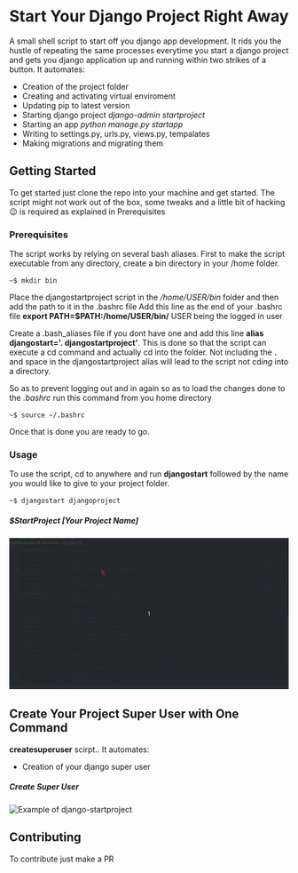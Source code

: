 # Start Your Django Project Right Away

A small shell script to start off you django app development. It rids you the hustle of repeating the same processes everytime you start a django project and gets you django application up and running within two strikes of a button. It automates:

* Creation of the project folder
* Creating and activating virtual enviroment
* Updating pip to latest version
* Starting django project *django-admin startproject*
* Starting an app *python manage.py startapp*
* Writing to settings.py, urls.py, views.py, tempalates
* Making migrations and migrating them

## Getting Started

To get started just clone the repo into your machine and get started. The script might not work out of the box, some tweaks and a little bit of hacking :wink: is required as explained in Prerequisites

### Prerequisites

The script works by relying on several bash aliases.
First to make the script executable from any directory, create a bin directory in your /home folder.

```
~$ mkdir bin
```

Place the djangostartproject script in the */home/USER/bin* folder and then add the path to it in the .bashrc file
Add this line as the end of your .bashrc file **export PATH=$PATH:/home/USER/bin/** USER being the logged in user

Create a .bash_aliases file if you dont have one and add this line **alias djangostart='. djangostartproject'**.
This is done so that the script can execute a cd command and actually cd into the folder. Not including the **.** and space in the djangostartproject alias will lead to the script not cd*ing* into a directory.

So as to prevent logging out and in again so as to load the changes done to the *.bashrc* run this command from you home directory

```
~$ source ~/.bashrc
```

Once that is done you are ready to go.

### Usage

To use the script, cd to anywhere and run **djangostart** followed by the name you would like to give to your project folder.

```
~$ djangostart djangoproject
```

##### $StartProject [Your Project Name]

![Example of django-startproject](https://github.com/iNightjar/Django-ProjectCreation/blob/master/startdjangoproject.gif)

## Create Your Project Super User with One Command

**createsuperuser** scirpt.. It automates:

* Creation of your django super user

##### Create Super User

![Example of django-startproject](https://github.com/iNightjar/Django-ProjectCreation/blob/master/djangosuperuser.gif)

## Contributing

To contribute just make a PR
